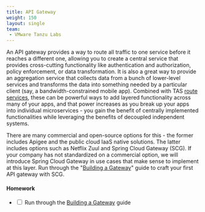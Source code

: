 ```yaml
---
title: API Gateway
weight: 150
layout: single
team:
 - VMware Tanzu Labs
---
```


An API gateway provides a way to route all traffic to one service before it reaches a different one, allowing you to create a central service that provides cross-cutting functionality like authentication and authorization, policy enforcement, or data transformation. It is also a great way to provide an aggregation service that collects data from a bunch of lower-level services and transforms the data into something needed by a particular client (say, a bandwidth-constrained mobile app). Combined with TAS [route services](https://docs.pivotal.io/application-service/2-11/services/route-services.html), these can be powerful ways to add layered functionality across many of your apps, and that power increases as you break up your apps into individual microservices - you gain the benefit of centrally implemented functionalities while leveraging the benefits of decoupled independent systems.

There are many commercial and open-source options for this - the former includes Apigee and the public cloud IaaS native solutions. The latter includes options such as Netflix Zuul and Spring Cloud Gateway (SCG). If your company has not standardized on a commercial option, we will introduce Spring Cloud Gateway in use cases that make sense to implement at this layer. Run through the "[Building a Gateway](https://spring.io/guides/gs/gateway/)" guide to craft your first API gateway with SCG.


#### Homework

- <input type="checkbox"> Run through the [Building a Gateway](https://spring.io/guides/gs/gateway/) guide
